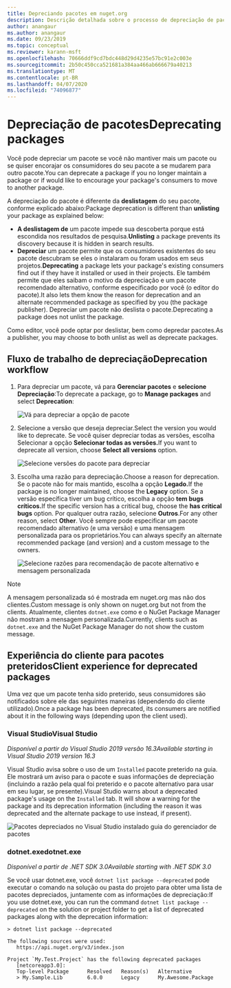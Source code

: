 ```yaml
---
title: Depreciando pacotes em nuget.org
description: Descrição detalhada sobre o processo de depreciação de pacotes e como os clientes mostram essas informações
author: anangaur
ms.author: anangaur
ms.date: 09/23/2019
ms.topic: conceptual
ms.reviewer: karann-msft
ms.openlocfilehash: 70666ddf9cd7bdc448d29d4235e57bc91e2c003e
ms.sourcegitcommit: 2b50c450cca521681a384aa466ab666679a40213
ms.translationtype: MT
ms.contentlocale: pt-BR
ms.lasthandoff: 04/07/2020
ms.locfileid: "74096877"
---
```

# <a name="deprecating-packages"></a><span data-ttu-id="2f2b1-103">Depreciação de pacotes</span><span class="sxs-lookup"><span data-stu-id="2f2b1-103">Deprecating packages</span></span>

<span data-ttu-id="2f2b1-104">Você pode depreciar um pacote se você não mantiver mais um pacote ou se quiser encorajar os consumidores do seu pacote a se mudarem para outro pacote.</span><span class="sxs-lookup"><span data-stu-id="2f2b1-104">You can deprecate a package if you no longer maintain a package or if would like to encourage your package's consumers to move to another package.</span></span> 

<span data-ttu-id="2f2b1-105">A depreciação do pacote é diferente da **deslistagem** do seu pacote, conforme explicado abaixo:</span><span class="sxs-lookup"><span data-stu-id="2f2b1-105">Package deprecation is different than **unlisting** your package as explained below:</span></span>
* <span data-ttu-id="2f2b1-106">**A deslistagem de** um pacote impede sua descoberta porque está escondida nos resultados de pesquisa.</span><span class="sxs-lookup"><span data-stu-id="2f2b1-106">**Unlisting** a package prevents its discovery because it is hidden in search results.</span></span> 
* <span data-ttu-id="2f2b1-107">**Depreciar** um pacote permite que os consumidores existentes do seu pacote descubram se eles o instalaram ou foram usados em seus projetos.</span><span class="sxs-lookup"><span data-stu-id="2f2b1-107">**Deprecating** a package lets your package's existing consumers find out if they have it installed or used in their projects.</span></span> <span data-ttu-id="2f2b1-108">Ele também permite que eles saibam o motivo da depreciação e um pacote recomendado alternativo, conforme especificado por você (o editor do pacote).</span><span class="sxs-lookup"><span data-stu-id="2f2b1-108">It also lets them know the reason for deprecation and an alternate recommended package as specified by you (the package publisher).</span></span> <span data-ttu-id="2f2b1-109">Depreciar um pacote não deslista o pacote.</span><span class="sxs-lookup"><span data-stu-id="2f2b1-109">Deprecating a package does not unlist the package.</span></span> 

<span data-ttu-id="2f2b1-110">Como editor, você pode optar por deslistar, bem como depredar pacotes.</span><span class="sxs-lookup"><span data-stu-id="2f2b1-110">As a publisher, you may choose to both unlist as well as deprecate packages.</span></span>

## <a name="deprecation-workflow"></a><span data-ttu-id="2f2b1-111">Fluxo de trabalho de depreciação</span><span class="sxs-lookup"><span data-stu-id="2f2b1-111">Deprecation workflow</span></span>
1. <span data-ttu-id="2f2b1-112">Para depreciar um pacote, vá para **Gerenciar pacotes** e **selecione Depreciação**:</span><span class="sxs-lookup"><span data-stu-id="2f2b1-112">To deprecate a package, go to **Manage packages** and select **Deprecation**:</span></span>

    ![Vá para depreciar a opção de pacote](media/deprecation-select-option.png)

2. <span data-ttu-id="2f2b1-114">Selecione a versão que deseja depreciar.</span><span class="sxs-lookup"><span data-stu-id="2f2b1-114">Select the version you would like to deprecate.</span></span> <span data-ttu-id="2f2b1-115">Se você quiser depreciar todas as versões, escolha Selecionar a opção **Selecionar todas as versões.**</span><span class="sxs-lookup"><span data-stu-id="2f2b1-115">If you want to deprecate all version, choose **Select all versions** option.</span></span>

    ![Selecione versões do pacote para depreciar](media/deprecation-select-version.png)

3. <span data-ttu-id="2f2b1-117">Escolha uma razão para depreciação.</span><span class="sxs-lookup"><span data-stu-id="2f2b1-117">Choose a reason for deprecation.</span></span> <span data-ttu-id="2f2b1-118">Se o pacote não for mais mantido, escolha a opção **Legado.**</span><span class="sxs-lookup"><span data-stu-id="2f2b1-118">If the package is no longer maintained, choose the **Legacy** option.</span></span> <span data-ttu-id="2f2b1-119">Se a versão específica tiver um bug crítico, escolha a opção **tem bugs críticos.**</span><span class="sxs-lookup"><span data-stu-id="2f2b1-119">If the specific version has a critical bug, choose the **has critical bugs** option.</span></span> <span data-ttu-id="2f2b1-120">Por qualquer outra razão, selecione **Outros**.</span><span class="sxs-lookup"><span data-stu-id="2f2b1-120">For any other reason, select **Other**.</span></span> <span data-ttu-id="2f2b1-121">Você sempre pode especificar um pacote recomendado alternativo (e uma versão) e uma mensagem personalizada para os proprietários.</span><span class="sxs-lookup"><span data-stu-id="2f2b1-121">You can always specify an alternate recommended package (and version) and a custom message to the owners.</span></span> 

    ![Selecione razões para recomendação de pacote alternativo e mensagem personalizada](media/deprecation-save.png)

> [!Note]
> <span data-ttu-id="2f2b1-123">A mensagem personalizada só é mostrada em nuget.org mas não dos clientes.</span><span class="sxs-lookup"><span data-stu-id="2f2b1-123">Custom message is only shown on nuget.org but not from the clients.</span></span> <span data-ttu-id="2f2b1-124">Atualmente, clientes `dotnet.exe` como e o NuGet Package Manager não mostram a mensagem personalizada.</span><span class="sxs-lookup"><span data-stu-id="2f2b1-124">Currently, clients such as `dotnet.exe` and the NuGet Package Manager do not show the custom message.</span></span>

## <a name="client-experience-for-deprecated-packages"></a><span data-ttu-id="2f2b1-125">Experiência do cliente para pacotes preteridos</span><span class="sxs-lookup"><span data-stu-id="2f2b1-125">Client experience for deprecated packages</span></span>
<span data-ttu-id="2f2b1-126">Uma vez que um pacote tenha sido preterido, seus consumidores são notificados sobre ele das seguintes maneiras (dependendo do cliente utilizado).</span><span class="sxs-lookup"><span data-stu-id="2f2b1-126">Once a package has been deprecated, its consumers are notified about it in the following ways (depending upon the client used).</span></span>

### <a name="visual-studio"></a><span data-ttu-id="2f2b1-127">Visual Studio</span><span class="sxs-lookup"><span data-stu-id="2f2b1-127">Visual Studio</span></span> 
<span data-ttu-id="2f2b1-128">*Disponível a partir do Visual Studio 2019 versão 16.3*</span><span class="sxs-lookup"><span data-stu-id="2f2b1-128">*Available starting in Visual Studio 2019 version 16.3*</span></span>

<span data-ttu-id="2f2b1-129">Visual Studio avisa sobre o uso de um `Installed` pacote preterido na guia. Ele mostrará um aviso para o pacote e suas informações de depreciação (incluindo a razão pela qual foi preterido e o pacote alternativo para usar em seu lugar, se presente).</span><span class="sxs-lookup"><span data-stu-id="2f2b1-129">Visual Studio warns about a deprecated package's usage on the `Installed` tab. It will show a warning for the package and its deprecation information (including the reason it was deprecated and the alternate package to use instead, if present).</span></span>

   ![Pacotes depreciados no Visual Studio instalado guia do gerenciador de pacotes](media/deprecation-vs.png)

### <a name="dotnetexe"></a><span data-ttu-id="2f2b1-131">dotnet.exe</span><span class="sxs-lookup"><span data-stu-id="2f2b1-131">dotnet.exe</span></span>
<span data-ttu-id="2f2b1-132">*Disponível a partir de .NET SDK 3.0*</span><span class="sxs-lookup"><span data-stu-id="2f2b1-132">*Available starting with .NET SDK 3.0*</span></span>

<span data-ttu-id="2f2b1-133">Se você usar dotnet.exe, você `dotnet list package --deprecated` pode executar o comando na solução ou pasta do projeto para obter uma lista de pacotes depreciados, juntamente com as informações de depreciação:</span><span class="sxs-lookup"><span data-stu-id="2f2b1-133">If you use dotnet.exe, you can run the command `dotnet list package --deprecated` on the solution or project folder to get a list of deprecated packages along with the deprecation information:</span></span>

```
> dotnet list package --deprecated

The following sources were used:
   https://api.nuget.org/v3/index.json

Project `My.Test.Project` has the following deprecated packages
   [netcoreapp3.0]:
   Top-level Package      Resolved   Reason(s)   Alternative
   > My.Sample.Lib        6.0.0      Legacy      My.Awesome.Package

```
